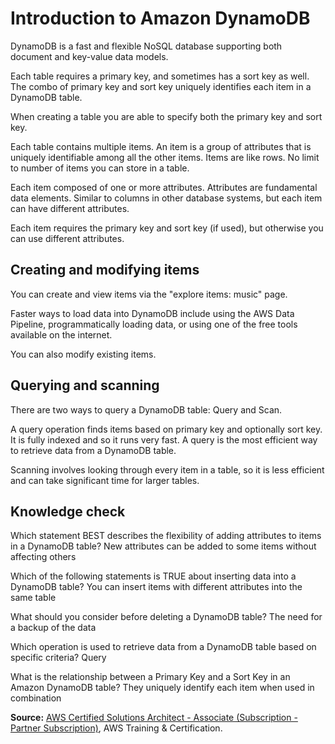 # Introduction to Amazon DynamoDB

DynamoDB is a fast and flexible NoSQL database supporting both document and key-value data models.

Each table requires a primary key, and sometimes has a sort key as well. The combo of primary key and sort key uniquely identifies each item in a DynamoDB table.

When creating a table you are able to specify both the primary key and sort key.

Each table contains multiple items. An item is a group of attributes that is uniquely identifiable among all the other items. Items are like rows. No limit to number of items you can store in a table.

Each item composed of one or more attributes. Attributes are fundamental data elements. Similar to columns in other database systems, but each item can have different attributes.

Each item requires the primary key and sort key (if used), but otherwise you can use different attributes.

## Creating and modifying items

You can create and view items via the "explore items: music" page.

Faster ways to load data into DynamoDB include using the AWS Data Pipeline, programmatically loading data, or using one of the free tools available on the internet.

You can also modify existing items.

## Querying and scanning

There are two ways to query a DynamoDB table: Query and Scan.

A query operation finds items based on primary key and optionally sort key. It is fully indexed and so it runs very fast. A query is the most efficient way to retrieve data from a DynamoDB table.

Scanning involves looking through every item in a table, so it is less efficient and can take significant time for larger tables.

## Knowledge check

Which statement BEST describes the flexibility of adding attributes to items in a DynamoDB table? New attributes can be added to some items without affecting others

Which of the following statements is TRUE about inserting data into a DynamoDB table? You can insert items with different attributes into the same table

What should you consider before deleting a DynamoDB table? The need for a backup of the data

Which operation is used to retrieve data from a DynamoDB table based on specific criteria? Query

What is the relationship between a Primary Key and a Sort Key in an Amazon DynamoDB table? They uniquely identify each item when used in combination

**Source:** [AWS Certified Solutions Architect - Associate (Subscription - Partner Subscription)](https://explore.skillbuilder.aws/learn/learning-plans/2159/aws-certified-solutions-architect-associate-subscription-partner-subscription), AWS Training & Certification.
